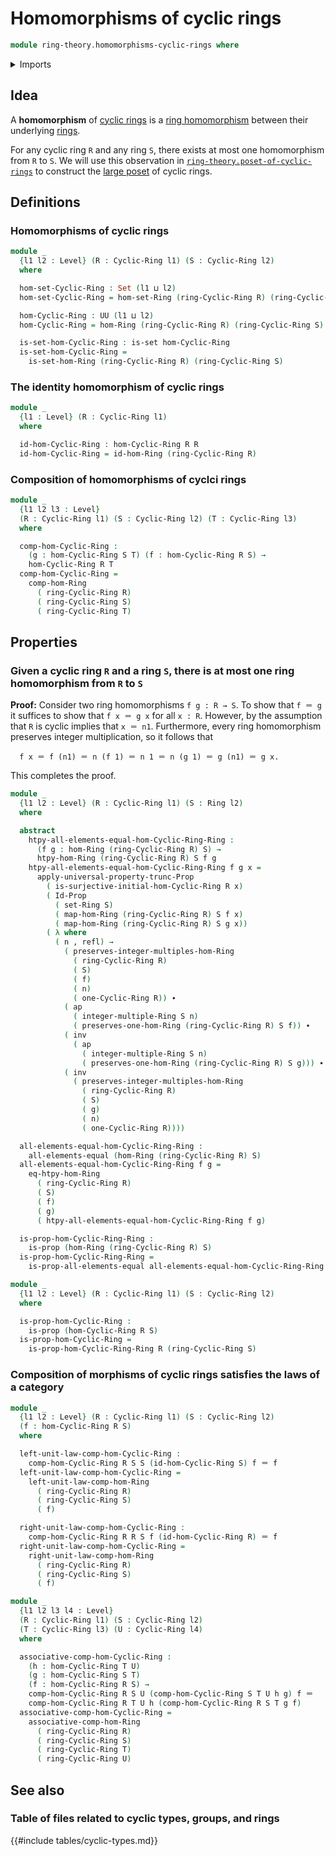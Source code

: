 # Homomorphisms of cyclic rings

```agda
module ring-theory.homomorphisms-cyclic-rings where
```

<details><summary>Imports</summary>

```agda
open import foundation.action-on-identifications-functions
open import foundation.dependent-pair-types
open import foundation.dependent-products-propositions
open import foundation.identity-types
open import foundation.propositional-truncations
open import foundation.propositions
open import foundation.sets
open import foundation.universe-levels

open import ring-theory.cyclic-rings
open import ring-theory.homomorphisms-rings
open import ring-theory.integer-multiples-of-elements-rings
open import ring-theory.rings
```

</details>

## Idea

A **homomorphism** of [cyclic rings](ring-theory.cyclic-rings.md) is a
[ring homomorphism](ring-theory.homomorphisms-rings.md) between their underlying
[rings](ring-theory.rings.md).

For any cyclic ring `R` and any ring `S`, there exists at most one homomorphism
from `R` to `S`. We will use this observation in
[`ring-theory.poset-of-cyclic-rings`](ring-theory.poset-of-cyclic-rings.md) to
construct the [large poset](order-theory.large-posets.md) of cyclic rings.

## Definitions

### Homomorphisms of cyclic rings

```agda
module _
  {l1 l2 : Level} (R : Cyclic-Ring l1) (S : Cyclic-Ring l2)
  where

  hom-set-Cyclic-Ring : Set (l1 ⊔ l2)
  hom-set-Cyclic-Ring = hom-set-Ring (ring-Cyclic-Ring R) (ring-Cyclic-Ring S)

  hom-Cyclic-Ring : UU (l1 ⊔ l2)
  hom-Cyclic-Ring = hom-Ring (ring-Cyclic-Ring R) (ring-Cyclic-Ring S)

  is-set-hom-Cyclic-Ring : is-set hom-Cyclic-Ring
  is-set-hom-Cyclic-Ring =
    is-set-hom-Ring (ring-Cyclic-Ring R) (ring-Cyclic-Ring S)
```

### The identity homomorphism of cyclic rings

```agda
module _
  {l1 : Level} (R : Cyclic-Ring l1)
  where

  id-hom-Cyclic-Ring : hom-Cyclic-Ring R R
  id-hom-Cyclic-Ring = id-hom-Ring (ring-Cyclic-Ring R)
```

### Composition of homomorphisms of cyclci rings

```agda
module _
  {l1 l2 l3 : Level}
  (R : Cyclic-Ring l1) (S : Cyclic-Ring l2) (T : Cyclic-Ring l3)
  where

  comp-hom-Cyclic-Ring :
    (g : hom-Cyclic-Ring S T) (f : hom-Cyclic-Ring R S) →
    hom-Cyclic-Ring R T
  comp-hom-Cyclic-Ring =
    comp-hom-Ring
      ( ring-Cyclic-Ring R)
      ( ring-Cyclic-Ring S)
      ( ring-Cyclic-Ring T)
```

## Properties

### Given a cyclic ring `R` and a ring `S`, there is at most one ring homomorphism from `R` to `S`

**Proof:** Consider two ring homomorphisms `f g : R → S`. To show that `f ＝ g`
it suffices to show that `f x ＝ g x` for all `x : R`. However, by the
assumption that `R` is cyclic implies that `x ＝ n1`. Furthermore, every ring
homomorphism preserves integer multiplication, so it follows that

```text
  f x ＝ f (n1) ＝ n (f 1) ＝ n 1 ＝ n (g 1) ＝ g (n1) ＝ g x.
```

This completes the proof.

```agda
module _
  {l1 l2 : Level} (R : Cyclic-Ring l1) (S : Ring l2)
  where

  abstract
    htpy-all-elements-equal-hom-Cyclic-Ring-Ring :
      (f g : hom-Ring (ring-Cyclic-Ring R) S) →
      htpy-hom-Ring (ring-Cyclic-Ring R) S f g
    htpy-all-elements-equal-hom-Cyclic-Ring-Ring f g x =
      apply-universal-property-trunc-Prop
        ( is-surjective-initial-hom-Cyclic-Ring R x)
        ( Id-Prop
          ( set-Ring S)
          ( map-hom-Ring (ring-Cyclic-Ring R) S f x)
          ( map-hom-Ring (ring-Cyclic-Ring R) S g x))
        ( λ where
          ( n , refl) →
            ( preserves-integer-multiples-hom-Ring
              ( ring-Cyclic-Ring R)
              ( S)
              ( f)
              ( n)
              ( one-Cyclic-Ring R)) ∙
            ( ap
              ( integer-multiple-Ring S n)
              ( preserves-one-hom-Ring (ring-Cyclic-Ring R) S f)) ∙
            ( inv
              ( ap
                ( integer-multiple-Ring S n)
                ( preserves-one-hom-Ring (ring-Cyclic-Ring R) S g))) ∙
            ( inv
              ( preserves-integer-multiples-hom-Ring
                ( ring-Cyclic-Ring R)
                ( S)
                ( g)
                ( n)
                ( one-Cyclic-Ring R))))

  all-elements-equal-hom-Cyclic-Ring-Ring :
    all-elements-equal (hom-Ring (ring-Cyclic-Ring R) S)
  all-elements-equal-hom-Cyclic-Ring-Ring f g =
    eq-htpy-hom-Ring
      ( ring-Cyclic-Ring R)
      ( S)
      ( f)
      ( g)
      ( htpy-all-elements-equal-hom-Cyclic-Ring-Ring f g)

  is-prop-hom-Cyclic-Ring-Ring :
    is-prop (hom-Ring (ring-Cyclic-Ring R) S)
  is-prop-hom-Cyclic-Ring-Ring =
    is-prop-all-elements-equal all-elements-equal-hom-Cyclic-Ring-Ring

module _
  {l1 l2 : Level} (R : Cyclic-Ring l1) (S : Cyclic-Ring l2)
  where

  is-prop-hom-Cyclic-Ring :
    is-prop (hom-Cyclic-Ring R S)
  is-prop-hom-Cyclic-Ring =
    is-prop-hom-Cyclic-Ring-Ring R (ring-Cyclic-Ring S)
```

### Composition of morphisms of cyclic rings satisfies the laws of a category

```agda
module _
  {l1 l2 : Level} (R : Cyclic-Ring l1) (S : Cyclic-Ring l2)
  (f : hom-Cyclic-Ring R S)
  where

  left-unit-law-comp-hom-Cyclic-Ring :
    comp-hom-Cyclic-Ring R S S (id-hom-Cyclic-Ring S) f ＝ f
  left-unit-law-comp-hom-Cyclic-Ring =
    left-unit-law-comp-hom-Ring
      ( ring-Cyclic-Ring R)
      ( ring-Cyclic-Ring S)
      ( f)

  right-unit-law-comp-hom-Cyclic-Ring :
    comp-hom-Cyclic-Ring R R S f (id-hom-Cyclic-Ring R) ＝ f
  right-unit-law-comp-hom-Cyclic-Ring =
    right-unit-law-comp-hom-Ring
      ( ring-Cyclic-Ring R)
      ( ring-Cyclic-Ring S)
      ( f)

module _
  {l1 l2 l3 l4 : Level}
  (R : Cyclic-Ring l1) (S : Cyclic-Ring l2)
  (T : Cyclic-Ring l3) (U : Cyclic-Ring l4)
  where

  associative-comp-hom-Cyclic-Ring :
    (h : hom-Cyclic-Ring T U)
    (g : hom-Cyclic-Ring S T)
    (f : hom-Cyclic-Ring R S) →
    comp-hom-Cyclic-Ring R S U (comp-hom-Cyclic-Ring S T U h g) f ＝
    comp-hom-Cyclic-Ring R T U h (comp-hom-Cyclic-Ring R S T g f)
  associative-comp-hom-Cyclic-Ring =
    associative-comp-hom-Ring
      ( ring-Cyclic-Ring R)
      ( ring-Cyclic-Ring S)
      ( ring-Cyclic-Ring T)
      ( ring-Cyclic-Ring U)
```

## See also

### Table of files related to cyclic types, groups, and rings

{{#include tables/cyclic-types.md}}
